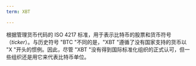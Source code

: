 ```yaml
---
term: XBT

---
```

根据管理货币代码的 ISO 4217 标准，用于表示比特币的股票和货币符号（*ticker*）。与历史符号 "BTC "不同的是，"XBT "遵循了没有国家支持的货币以 "X "开头的惯例。因此，尽管 "XBT "没有得到国际标准化组织的正式认可，但一些组织还是用它来代表比特币单位。